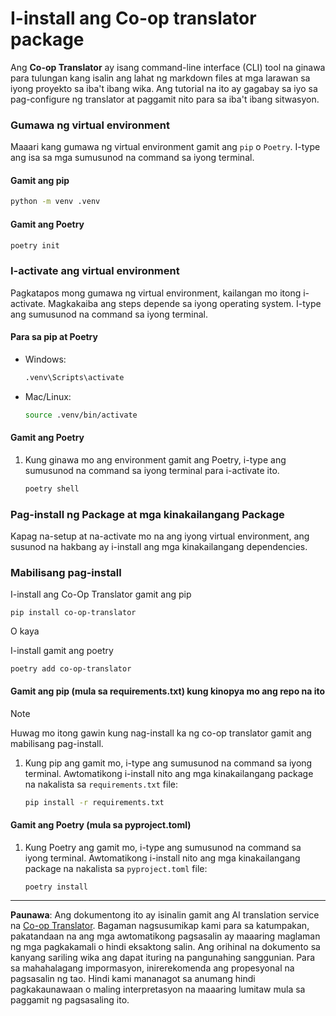 <!--
CO_OP_TRANSLATOR_METADATA:
{
  "original_hash": "510827ad22a2031a50838919c3594828",
  "translation_date": "2025-10-15T03:43:28+00:00",
  "source_file": "getting_started/command-line-guide/install-package.md",
  "language_code": "tl"
}
-->
# I-install ang Co-op translator package

Ang **Co-op Translator** ay isang command-line interface (CLI) tool na ginawa para tulungan kang isalin ang lahat ng markdown files at mga larawan sa iyong proyekto sa iba't ibang wika. Ang tutorial na ito ay gagabay sa iyo sa pag-configure ng translator at paggamit nito para sa iba't ibang sitwasyon.

### Gumawa ng virtual environment

Maaari kang gumawa ng virtual environment gamit ang `pip` o `Poetry`. I-type ang isa sa mga sumusunod na command sa iyong terminal.

#### Gamit ang pip

```bash
python -m venv .venv
```

#### Gamit ang Poetry

```bash
poetry init
```

### I-activate ang virtual environment

Pagkatapos mong gumawa ng virtual environment, kailangan mo itong i-activate. Magkakaiba ang steps depende sa iyong operating system. I-type ang sumusunod na command sa iyong terminal.

#### Para sa pip at Poetry

- Windows:

    ```bash
    .venv\Scripts\activate
    ```

- Mac/Linux:

    ```bash
    source .venv/bin/activate
    ```

#### Gamit ang Poetry

1. Kung ginawa mo ang environment gamit ang Poetry, i-type ang sumusunod na command sa iyong terminal para i-activate ito.

    ```bash
    poetry shell
    ```

### Pag-install ng Package at mga kinakailangang Package

Kapag na-setup at na-activate mo na ang iyong virtual environment, ang susunod na hakbang ay i-install ang mga kinakailangang dependencies.

### Mabilisang pag-install

I-install ang Co-Op Translator gamit ang pip

```
pip install co-op-translator
```
O kaya 

I-install gamit ang poetry
```
poetry add co-op-translator
```

#### Gamit ang pip (mula sa requirements.txt) kung kinopya mo ang repo na ito

> [!NOTE]
> Huwag mo itong gawin kung nag-install ka ng co-op translator gamit ang mabilisang pag-install.

1. Kung pip ang gamit mo, i-type ang sumusunod na command sa iyong terminal. Awtomatikong i-install nito ang mga kinakailangang package na nakalista sa `requirements.txt` file:

    ```bash
    pip install -r requirements.txt
    ```

#### Gamit ang Poetry (mula sa pyproject.toml)

1. Kung Poetry ang gamit mo, i-type ang sumusunod na command sa iyong terminal. Awtomatikong i-install nito ang mga kinakailangang package na nakalista sa `pyproject.toml` file:

    ```bash
    poetry install
    ```

---

**Paunawa**:
Ang dokumentong ito ay isinalin gamit ang AI translation service na [Co-op Translator](https://github.com/Azure/co-op-translator). Bagaman nagsusumikap kami para sa katumpakan, pakatandaan na ang mga awtomatikong pagsasalin ay maaaring maglaman ng mga pagkakamali o hindi eksaktong salin. Ang orihinal na dokumento sa kanyang sariling wika ang dapat ituring na pangunahing sanggunian. Para sa mahahalagang impormasyon, inirerekomenda ang propesyonal na pagsasalin ng tao. Hindi kami mananagot sa anumang hindi pagkakaunawaan o maling interpretasyon na maaaring lumitaw mula sa paggamit ng pagsasaling ito.
